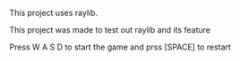 This project uses raylib.

This project was made to test out raylib and its feature

Press W A S D to start the game and prss [SPACE] to restart

